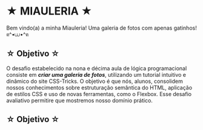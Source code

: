 # ★ MIAULERIA ★

Bem vindo(a) a minha Miauleria! Uma galeria de fotos com apenas gatinhos! ฅ^•⩊•^ฅ


## ☆ Objetivo ☆

O desafio estabelecido na nona e décima aula de lógica programacional consiste em ***criar uma galeria de fotos***, utilizando um tutorial intuitivo e dinâmico do site CSS-Tricks.
O objetivo é que nós, alunos, consolidem nossos conhecimentos sobre estruturação semântica do HTML, aplicação de estilos CSS e uso de novas ferramentas, como o Flexbox. Esse desafio avaliativo permitire que mostremos nosso domínio prático.


## ☆ Objetivo ☆
